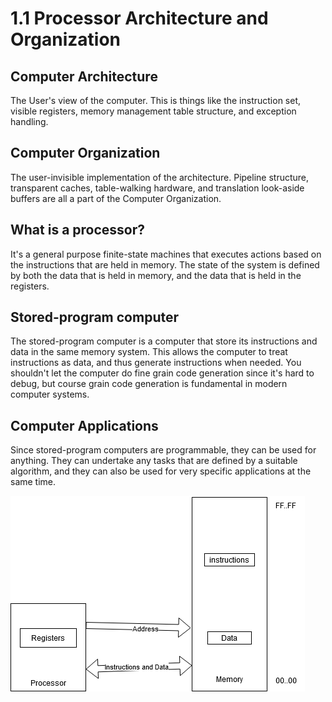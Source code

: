 # 1.1 Processor Architecture and Organization
## Computer Architecture

The User's view of the computer. This is things like the instruction set, visible registers, memory management table structure, and exception handling.

## Computer Organization

The user-invisible implementation of the architecture. Pipeline structure, transparent caches, table-walking hardware, and translation look-aside buffers are all a part of the Computer Organization.

## What is a processor?

It's a general purpose finite-state machines that executes actions based on the instructions that are held in memory. The state of the system is defined by both the data that is held in memory, and the data that is held in the registers.

## Stored-program computer

The stored-program computer is a computer that store its instructions and data in the same memory system. This allows the computer to treat instructions as data, and thus generate instructions when needed. You shouldn't let the computer do fine grain code generation since it's hard to debug, but course grain code generation is fundamental in modern computer systems.

## Computer Applications

Since stored-program computers are programmable, they can be used for anything. They can undertake any tasks that are defined by a suitable algorithm, and they can also be used for very specific applications at the same time.

![](../../../assets/simple_computer_diagram.drawio.png)